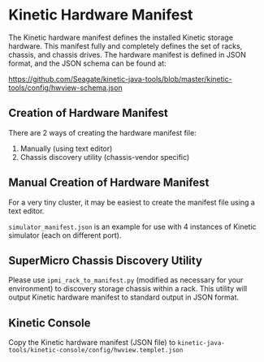 Kinetic Hardware Manifest
=========================
The Kinetic hardware manifest defines the installed Kinetic storage hardware. This manifest fully and completely defines the set of racks, chassis, and chassis drives. The hardware manifest is defined in JSON format, and the JSON schema can be found at:

https://github.com/Seagate/kinetic-java-tools/blob/master/kinetic-tools/config/hwview-schema.json

Creation of Hardware Manifest
-----------------------------
There are 2 ways of creating the hardware manifest file:
1. Manually (using text editor)
2. Chassis discovery utility (chassis-vendor specific)

Manual Creation of Hardware Manifest
------------------------------------
For a very tiny cluster, it may be easiest to create the manifest file using a text editor.

```simulator_manifest.json``` is an example for use with 4 instances of Kinetic simulator (each on different port).

SuperMicro Chassis Discovery Utility
------------------------------------
Please use ```ipmi_rack_to_manifest.py``` (modified as necessary for your environment) to discovery storage chassis within a rack. This utility will output Kinetic hardware manifest to standard output in JSON format.

Kinetic Console
---------------
Copy the Kinetic hardware manifest (JSON file) to ```kinetic-java-tools/kinetic-console/config/hwview.templet.json```
